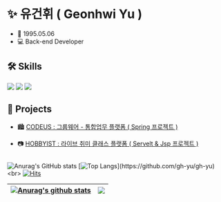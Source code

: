 <!--
**gh-yu/gh-yu** is a ✨ _special_ ✨ repository because its `README.md` (this file) appears on your GitHub profile.

Here are some ideas to get you started:

- 🔭 I’m currently working on ...
- 🌱 I’m currently learning ...
- 👯 I’m looking to collaborate on ...
- 🤔 I’m looking for help with ...
- 💬 Ask me about ...
- 📫 How to reach me: ...
- 😄 Pronouns: ...
- ⚡ Fun fact: ...
-->

# ✨ 유건휘 ( Geonhwi Yu )
- 🎂 1995.05.06
- 💻 Back-end Developer

## 🛠 Skills
<p>
  <img src="https://img.shields.io/badge/-Java-007396?style=flat-square&logo=Java&logoColor=white"/>
  <img src="https://img.shields.io/badge/-Spring-6DB33F?style=flat-square&logo=Spring&logoColor=white"/>
  <img src="https://img.shields.io/badge/-JavaScript-fcb358?style=flat-square&logo=JavaScript&logoColor=white"/>
</p>

## 📂 Projects
- 🏙 [CODEUS : 그룹웨어 - 통합업무 플랫폼 ( Spring 프로젝트 )](https://github.com/gh-yu/CODEUS-Groupware)

- 📷 [HOBBYIST : 라이브 취미 클래스 플랫폼 ( Servelt & Jsp 프로젝트 )](https://github.com/gh-yu/HOBBYIST)


##

![Anurag's GitHub stats](https://github-readme-stats.vercel.app/api?username=gh-yu&count_private=true&show_icons=true&theme=dracula)
[![Top Langs](https://github-readme-stats.vercel.app/api/top-langs/?username=gh-yu&langs_count=10&layout=compact&theme=dracula&hide_border=true")](https://github.com/gh-yu/gh-yu)
<br>
[![Hits](https://hits.seeyoufarm.com/api/count/incr/badge.svg?url=https%3A%2F%2Fgithub.com%2Fgh-yu%2Fhit-counter&count_bg=%2397B69A&title_bg=%238C7F7F&icon=github.svg&icon_color=%23E7E7E7&title=hits&edge_flat=false)](https://hits.seeyoufarm.com)


 | <a href="https://github.com/anuraghazra/github-readme-stats"><img align="center" src="https://github-readme-stats.vercel.app/api?username=gh-yu&show_icons=true&include_all_commits=true&theme=dracula&hide_border=true" alt="Anurag's github stats" /></a> | <a href="https://github.com/anuraghazra/github-readme-stats"><img align="center" src="https://github-readme-stats.vercel.app/api/top-langs/?username=gh-yu&layout=compact&theme=dracula&hide_border=true" /></a> |
| ------------- | ------------- | 
